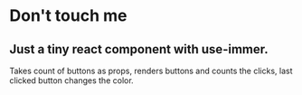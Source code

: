 # Don't touch me
## Just a tiny react component with use-immer.

Takes count of buttons as props, renders buttons and counts the clicks, last clicked button changes the color.